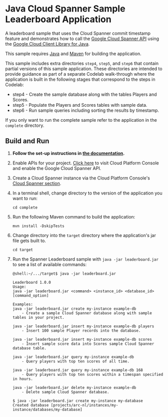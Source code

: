 # Java Cloud Spanner Sample Leaderboard Application

A leaderboard sample that uses the Cloud Spanner commit timestamp feature and demonstrates
how to call the [Google Cloud Spanner API](https://cloud.google.com/spanner/docs/)
using the [Google Cloud Client Library for Java](https://github.com/GoogleCloudPlatform/google-cloud-java).

This sample requires [Java](https://www.java.com/en/download/) and [Maven](http://maven.apache.org/) for building the application.

This sample includes extra directories `step4`, `step5`, and `step6` that contain partial versions of this sample application. These directories are intended to provide guidance as part of a separate Codelab walk-through where the application is built in the following stages
that correspond to the steps in Codelab:

* step4 - Create the sample database along with the tables Players and Scores.
* step5 - Populate the Players and Scores tables with sample data.
* step6 - Run sample queries including sorting the results by timestamp.

If you only want to run the complete sample refer to the application in the `complete` directory.


## Build and Run

1.  **Follow the set-up instructions in [the documentation](https://cloud.google.com/java/docs/setup).**

2.  Enable APIs for your project.
    [Click here](https://console.cloud.google.com/flows/enableapi?apiid=spanner.googleapis.com&showconfirmation=true)
    to visit Cloud Platform Console and enable the Google Cloud Spanner API.

3.  Create a Cloud Spanner instance via the Cloud Platform Console's
    [Cloud Spanner section](http://console.cloud.google.com/spanner).

4.  In a terminal shell, change directory to the version of the application you want to run:
    ```
    cd complete
    ```

5.  Run the following Maven command to build the application:
    ```
    mvn install -DskipTests
    ```

6.  Change directory into the `target` directory where the application's jar file gets built to.
    ```
    cd target
    ```


7. Run the Spanner Leaderboard sample with `java -jar leaderboard.jar` to see a list of available commands:
    ```
    @shell:~/.../target$ java -jar leaderboard.jar
    
    Leaderboard 1.0.0
    Usage:
    java -jar leaderboard.jar <command> <instance_id> <database_id> [command_option]

    Examples:
    java -jar leaderboard.jar create my-instance example-db
        - Create a sample Cloud Spanner database along with sample tables in your project.

    java -jar leaderboard.jar insert my-instance example-db players
        - Insert 100 sample Player records into the database.

    java -jar leaderboard.jar insert my-instance example-db scores
        - Insert sample score data into Scores sample Cloud Spanner database table.

    java -jar leaderboard.jar query my-instance example-db
        - Query players with top ten scores of all time.

    java -jar leaderboard.jar query my-instance example-db 168
        - Query players with top ten scores within a timespan specified in hours.

    java -jar leaderboard.jar delete my-instance example-db
        - Delete sample Cloud Spanner database.
    ```

    ```
    $ java -jar leaderboard.jar create my-instance my-database
    Created database [projects/arc-nl/instances/my-instance/databases/my-database]
    ```